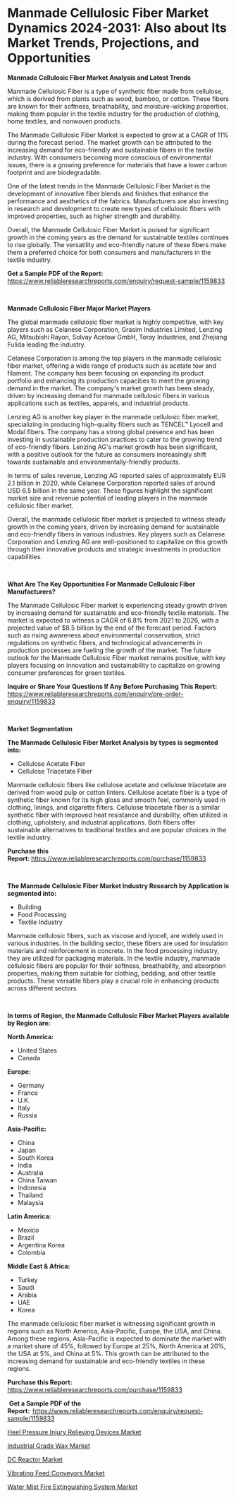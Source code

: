 <p><h1>Manmade Cellulosic Fiber Market Dynamics 2024-2031: Also about Its Market Trends, Projections, and Opportunities</h1></p><p><strong>Manmade Cellulosic Fiber Market Analysis and Latest Trends</strong></p>
<p><p>Manmade Cellulosic Fiber is a type of synthetic fiber made from cellulose, which is derived from plants such as wood, bamboo, or cotton. These fibers are known for their softness, breathability, and moisture-wicking properties, making them popular in the textile industry for the production of clothing, home textiles, and nonwoven products.</p><p>The Manmade Cellulosic Fiber Market is expected to grow at a CAGR of 11% during the forecast period. The market growth can be attributed to the increasing demand for eco-friendly and sustainable fibers in the textile industry. With consumers becoming more conscious of environmental issues, there is a growing preference for materials that have a lower carbon footprint and are biodegradable.</p><p>One of the latest trends in the Manmade Cellulosic Fiber Market is the development of innovative fiber blends and finishes that enhance the performance and aesthetics of the fabrics. Manufacturers are also investing in research and development to create new types of cellulosic fibers with improved properties, such as higher strength and durability.</p><p>Overall, the Manmade Cellulosic Fiber Market is poised for significant growth in the coming years as the demand for sustainable textiles continues to rise globally. The versatility and eco-friendly nature of these fibers make them a preferred choice for both consumers and manufacturers in the textile industry.</p></p>
<p><strong>Get a Sample PDF of the Report:&nbsp;</strong> <a href="https://www.reliableresearchreports.com/enquiry/request-sample/1159833">https://www.reliableresearchreports.com/enquiry/request-sample/1159833</a></p>
<p>&nbsp;</p>
<p><strong>Manmade Cellulosic Fiber Major Market Players</strong></p>
<p><p>The global manmade cellulosic fiber market is highly competitive, with key players such as Celanese Corporation, Grasim Industries Limited, Lenzing AG, Mitsubishi Rayon, Solvay Acetow GmbH, Toray Industries, and Zhejiang Fulida leading the industry. </p><p>Celanese Corporation is among the top players in the manmade cellulosic fiber market, offering a wide range of products such as acetate tow and filament. The company has been focusing on expanding its product portfolio and enhancing its production capacities to meet the growing demand in the market. The company's market growth has been steady, driven by increasing demand for manmade cellulosic fibers in various applications such as textiles, apparels, and industrial products.</p><p>Lenzing AG is another key player in the manmade cellulosic fiber market, specializing in producing high-quality fibers such as TENCEL™ Lyocell and Modal fibers. The company has a strong global presence and has been investing in sustainable production practices to cater to the growing trend of eco-friendly fibers. Lenzing AG's market growth has been significant, with a positive outlook for the future as consumers increasingly shift towards sustainable and environmentally-friendly products.</p><p>In terms of sales revenue, Lenzing AG reported sales of approximately EUR 2.1 billion in 2020, while Celanese Corporation reported sales of around USD 6.5 billion in the same year. These figures highlight the significant market size and revenue potential of leading players in the manmade cellulosic fiber market.</p><p>Overall, the manmade cellulosic fiber market is projected to witness steady growth in the coming years, driven by increasing demand for sustainable and eco-friendly fibers in various industries. Key players such as Celanese Corporation and Lenzing AG are well-positioned to capitalize on this growth through their innovative products and strategic investments in production capabilities.</p></p>
<p>&nbsp;</p>
<p><strong>What Are The Key Opportunities For Manmade Cellulosic Fiber Manufacturers?</strong></p>
<p><p>The Manmade Cellulosic Fiber market is experiencing steady growth driven by increasing demand for sustainable and eco-friendly textile materials. The market is expected to witness a CAGR of 6.8% from 2021 to 2026, with a projected value of $8.5 billion by the end of the forecast period. Factors such as rising awareness about environmental conservation, strict regulations on synthetic fibers, and technological advancements in production processes are fueling the growth of the market. The future outlook for the Manmade Cellulosic Fiber market remains positive, with key players focusing on innovation and sustainability to capitalize on growing consumer preferences for green textiles.</p></p>
<p><strong>Inquire or Share Your Questions If Any Before Purchasing This Report:</strong> <a href="https://www.reliableresearchreports.com/enquiry/pre-order-enquiry/1159833">https://www.reliableresearchreports.com/enquiry/pre-order-enquiry/1159833</a></p>
<p>&nbsp;</p>
<p><strong>Market Segmentation</strong></p>
<p><strong>The Manmade Cellulosic Fiber Market Analysis by types is segmented into:</strong></p>
<p><ul><li>Cellulose Acetate Fiber</li><li>Cellulose Triacetate Fiber</li></ul></p>
<p><p>Manmade cellulosic fibers like cellulose acetate and cellulose triacetate are derived from wood pulp or cotton linters. Cellulose acetate fiber is a type of synthetic fiber known for its high gloss and smooth feel, commonly used in clothing, linings, and cigarette filters. Cellulose triacetate fiber is a similar synthetic fiber with improved heat resistance and durability, often utilized in clothing, upholstery, and industrial applications. Both fibers offer sustainable alternatives to traditional textiles and are popular choices in the textile industry.</p></p>
<p><strong>Purchase this Report:&nbsp;</strong><a href="https://www.reliableresearchreports.com/purchase/1159833">https://www.reliableresearchreports.com/purchase/1159833</a></p>
<p>&nbsp;</p>
<p><strong>The Manmade Cellulosic Fiber Market Industry Research by Application is segmented into:</strong></p>
<p><ul><li>Building</li><li>Food Processing</li><li>Textile Industry</li></ul></p>
<p><p>Manmade cellulosic fibers, such as viscose and lyocell, are widely used in various industries. In the building sector, these fibers are used for insulation materials and reinforcement in concrete. In the food processing industry, they are utilized for packaging materials. In the textile industry, manmade cellulosic fibers are popular for their softness, breathability, and absorption properties, making them suitable for clothing, bedding, and other textile products. These versatile fibers play a crucial role in enhancing products across different sectors.</p></p>
<p>&nbsp;</p>
<p><strong>In terms of Region, the Manmade Cellulosic Fiber Market Players available by Region are:</strong></p>
<p>
    <p> <strong> North America: </strong>
        <ul>
            <li>United States</li>
            <li>Canada</li>
        </ul>
        </p> 
    <p> <strong> Europe: </strong>
        <ul>
            <li>Germany</li>
            <li>France</li>
            <li>U.K.</li>
            <li>Italy</li>
            <li>Russia</li>
        </ul>
        </p> 
    <p> <strong> Asia-Pacific: </strong>
        <ul>
            <li>China</li>
            <li>Japan</li>
            <li>South Korea</li>
            <li>India</li>
            <li>Australia</li>
            <li>China Taiwan</li>
            <li>Indonesia</li>
            <li>Thailand</li>
            <li>Malaysia</li>
        </ul>
        </p> 
    <p> <strong> Latin America: </strong>
        <ul>
            <li>Mexico</li>
            <li>Brazil</li>
            <li>Argentina Korea</li>
            <li>Colombia</li>
        </ul>
        </p> 
    <p> <strong> Middle East & Africa: </strong>
        <ul>
            <li>Turkey</li>
            <li>Saudi</li>
            <li>Arabia</li>
            <li>UAE</li>
            <li>Korea</li>
        </ul>
    </p>
    </p>
<p><p>The manmade cellulosic fiber market is witnessing significant growth in regions such as North America, Asia-Pacific, Europe, the USA, and China. Among these regions, Asia-Pacific is expected to dominate the market with a market share of 45%, followed by Europe at 25%, North America at 20%, the USA at 5%, and China at 5%. This growth can be attributed to the increasing demand for sustainable and eco-friendly textiles in these regions.</p></p>
<p><strong>Purchase this Report: </strong><a href="https://www.reliableresearchreports.com/purchase/1159833">https://www.reliableresearchreports.com/purchase/1159833</a></p>
<p>&nbsp;<strong>Get a Sample PDF of the Report:&nbsp;&nbsp;</strong><a href="https://www.reliableresearchreports.com/enquiry/request-sample/1159833">https://www.reliableresearchreports.com/enquiry/request-sample/1159833</a></p>
<p><strong></strong></p>
<p><p><a href="https://github.com/khansimonweber1lqujlwoz15d/Market-Research-Report-List-1/blob/main/heel-pressure-injury-relieving-devices-market.md">Heel Pressure Injury Relieving Devices Market</a></p><p><a href="https://github.com/Sherrillcrooksxa8i18ucf2m/Market-Research-Report-List-1/blob/main/industrial-grade-wax-market.md">Industrial Grade Wax Market</a></p><p><a href="https://medium.com/@zolajenkins1966/dc-reactor-market-trends-forecast-and-competitive-analysis-to-2031-059894f4c3fb">DC Reactor Market</a></p><p><a href="https://issuu.com/reportprime-2/docs/vibrating-feed-conveyors-market-size-2030.pptx">Vibrating Feed Conveyors Market</a></p><p><a href="https://medium.com/@zolajenkins1966/water-mist-fire-extinguishing-system-market-comprehensive-assessment-by-type-application-and-bef127c33b56">Water Mist Fire Extinguishing System Market</a></p></p>